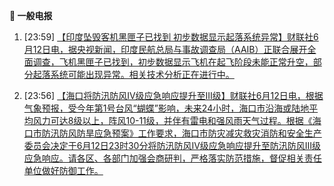 

**📰 一般电报**

  1. [23:59] [【印度坠毁客机黑匣子已找到 初步数据显示起落系统异常】财联社6月12日电，据央视新闻，印度民航总局与事故调查局（AAIB）正联合展开全面调查，飞机黑匣子已找到，初步数据显示飞机在起飞阶段未能正常升空，部分起落系统可能出现异常。相关技术分析正在进行中。](https://www.cls.cn/detail/2056117)

  2. [23:56] [【海口将防汛防风Ⅳ级应急响应提升至Ⅲ级】财联社6月12日电，根据气象预报，受今年第1号台风“蝴蝶”影响，未来24小时，海口市沿海或陆地平均风力可达8级以上，阵风10-11级，并伴有雷电和强风雨天气过程。根据《海口市防汛防风防旱应急预案》工作要求，海口市防灾减灾救灾消防和安全生产委员会决定于6月12日23时30分将防汛防风Ⅳ级应急响应提升至防汛防风Ⅲ级应急响应。请各区、各部门加强会商研判，严格落实防范措施，督促相关责任单位做好防御工作。](https://www.cls.cn/detail/2056116)

